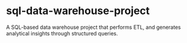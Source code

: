 # sql-data-warehouse-project
A SQL-based data warehouse project that performs ETL, and generates analytical insights through structured queries.
